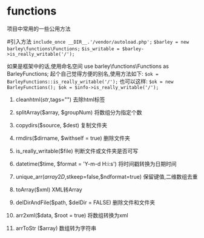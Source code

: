 # functions
项目中常用的一些公用方法

#引入方法
`include_once __DIR__.'/vendor/autoload.php';`
`$barley = new barley\functions\Functions;`
`$is_writable = $barley->is_really_writable('/');`

如果是框架中的话,使用命名空间
use barley\functions\Functions as BarleyFunctions;
起个自己觉得方便的别名,使用方法如下:
`$ok = BarleyFunctions::is_really_writable('/');`
也可以这样:
`$ok = new BarleyFunctions();
 $ok = $info->is_really_writable('/');`

1. cleanhtml($str,$tags="")
        去除html标签                        

2. splitArray($array, $groupNum)                                   将数组分为指定个数

3. copydirs($source, $dest)                                        复制文件夹

4. rmdirs($dirname, $withself = true)                              删除文件夹

5. is_really_writable($file)                                       判断文件或文件夹是否可写

6. datetime($time, $format = 'Y-m-d H:i:s')                        将时间戳转换为日期时间

7. unique_arr($array2D,$stkeep=false,$ndformat=true)               保留键值,二维数组去重               

8. toArray($xml)                                                   XML转Array

9. delDirAndFile($path, $delDir = FALSE)                           删除文件和文件夹

10. arr2xml($data, $root = true)                                   将数组转换为xml

11. arrToStr ($array)                                              数组转为字符串
